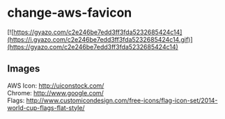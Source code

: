 # change-aws-favicon
[![https://gyazo.com/c2e246be7edd3ff3fda5232685424c14](https://i.gyazo.com/c2e246be7edd3ff3fda5232685424c14.gif)](https://gyazo.com/c2e246be7edd3ff3fda5232685424c14)
## Images
AWS Icon: http://uiconstock.com/  
Chrome: http://www.google.com/  
Flags: http://www.customicondesign.com/free-icons/flag-icon-set/2014-world-cup-flags-flat-style/
